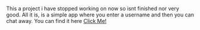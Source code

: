 This a project i have stopped working on now so isnt finished nor very good. All it is, is a simple app where you enter a username and then you can chat away. You can find it here [Click Me!](https://chrlzschat.onrender.com)

